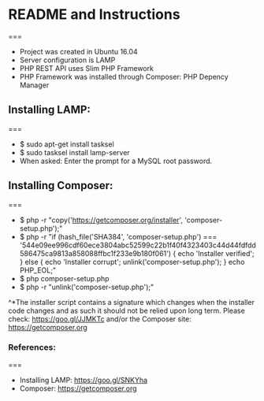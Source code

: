 # README and Instructions
===

- Project was created in Ubuntu 16.04
- Server configuration is LAMP
- PHP REST API uses Slim PHP Framework
- PHP Framework was installed through Composer: PHP Depency Manager




## Installing LAMP:
===

- $ sudo apt-get install tasksel
- $ sudo tasksel install lamp-server 
- When asked: Enter the prompt for a MySQL root password. 


## Installing Composer:
===

- $ php -r "copy('https://getcomposer.org/installer', 'composer-setup.php');"
- $ php -r "if (hash_file('SHA384', 'composer-setup.php') === '544e09ee996cdf60ece3804abc52599c22b1f40f4323403c44d44fdfdd586475ca9813a858088ffbc1f233e9b180f061') { echo 'Installer verified'; } else { echo 'Installer corrupt'; unlink('composer-setup.php'); } echo PHP_EOL;"
- $ php composer-setup.php
- $ php -r "unlink('composer-setup.php');"

^*The installer script contains a signature which changes when the installer code changes 
  and as such it should not be relied upon long term.
  Please check: https://goo.gl/JJMKTc and/or the Composer site: https://getcomposer.org





### References:
===
- Installing LAMP: https://goo.gl/SNKYha
- Composer: https://getcomposer.org
